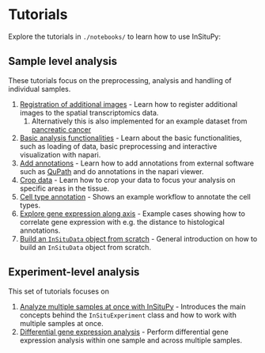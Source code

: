 # Tutorials

Explore the tutorials in `./notebooks/` to learn how to use InSituPy:

## Sample level analysis

These tutorials focus on the preprocessing, analysis and handling of individual samples.

1. [Registration of additional images](notebooks/01_InSituPy_demo_register_images.ipynb) - Learn how to register additional images to the spatial transcriptomics data.
    1. Alternatively this is also implemented for an example dataset from [pancreatic cancer](notebooks/pancreas/01panc_InSituPy_demo_register_images.ipynb)
3. [Basic analysis functionalities](notebooks/02_InSituPy_demo_analyze.ipynb) - Learn about the basic functionalities, such as loading of data, basic preprocessing and interactive visualization with napari.
4. [Add annotations](notebooks/03_InSituPy_demo_annotations.ipynb) - Learn how to add annotations from external software such as [QuPath](https://qupath.github.io/) and do annotations in the napari viewer.
5. [Crop data](notebooks/04_InSituPy_demo_crop.ipynb) - Learn how to crop your data to focus your analysis on specific areas in the tissue.
6. [Cell type annotation](notebooks/05_InSituPy_cell_type_annotation.ipynb) - Shows an example workflow to annotate the cell types.
7. [Explore gene expression along axis](notebooks/06_InSituPy_gene_expression_along_axis_pattern.ipynb) - Example cases showing how to correlate gene expression with e.g. the distance to histological annotations.
8. [Build an `InSituData` object from scratch](notebooks/09_InSituPy_build_objects_from_scratch.ipynb) - General introduction on how to build an `InSituData` object from scratch.

## Experiment-level analysis

This set of tutorials focuses on

1. [Analyze multiple samples at once with InSituPy](notebooks/07_InSituPy_InSituExperiment.ipynb) - Introduces the main concepts behind the `InSituExperiment` class and how to work with multiple samples at once.
2. [Differential gene expression analysis](notebooks/08_InSituPy_differential_gene_expression.ipynb) - Perform differential gene expression analysis within one sample and across multiple samples.
